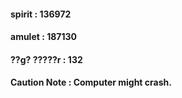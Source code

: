 #### spirit : 136972 ####
#### amulet : 187130 ####
#### ??g? ?????r : 132 ####
#### Caution Note : Computer might crash. ####
